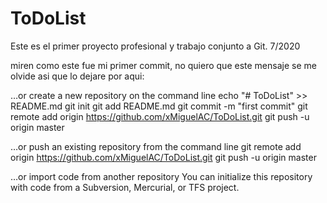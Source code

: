 # ToDoList
Este es el primer proyecto profesional y trabajo conjunto a Git. 7/2020


miren como este fue mi primer commit, no quiero que este mensaje se me olvide asi que lo dejare por aqui:

…or create a new repository on the command line
echo "# ToDoList" >> README.md
git init
git add README.md
git commit -m "first commit"
git remote add origin https://github.com/xMiguelAC/ToDoList.git
git push -u origin master
                
…or push an existing repository from the command line
git remote add origin https://github.com/xMiguelAC/ToDoList.git
git push -u origin master

…or import code from another repository
You can initialize this repository with code from a Subversion, Mercurial, or TFS project.

